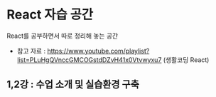 # React 자습 공간<br>
React를 공부하면서 따로 정리해 놓는 공간
- 참고 자료 : https://www.youtube.com/playlist?list=PLuHgQVnccGMCOGstdDZvH41x0Vtvwyxu7 (생활코딩 React)

## 1,2강 : 수업 소개 및 실습환경 구축

  
